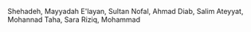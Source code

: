 
Shehadeh, Mayyadah 
E'layan, Sultan 
Nofal, Ahmad 
Diab, Salim 
Ateyyat, Mohannad 
Taha, Sara 
Riziq, Mohammad 